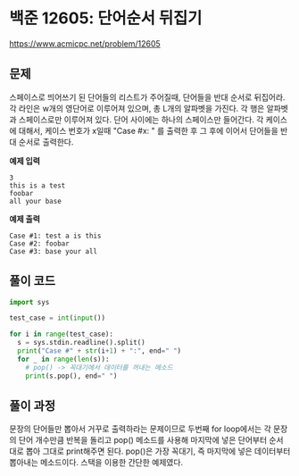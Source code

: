 # 백준 12605: 단어순서 뒤집기

https://www.acmicpc.net/problem/12605

## 문제

스페이스로 띄어쓰기 된 단어들의 리스트가 주어질때, 단어들을 반대 순서로 뒤집어라. 각 라인은 w개의 영단어로 이루어져 있으며, 총 L개의 알파벳을 가진다. 각 행은 알파벳과 스페이스로만 이루어져 있다. 단어 사이에는 하나의 스페이스만 들어간다. 각 케이스에 대해서, 케이스 번호가 x일때 "Case #x: " 를 출력한 후 그 후에 이어서 단어들을 반대 순서로 출력한다.

**예제 입력**

```
3
this is a test
foobar
all your base
```

**예제 출력**

```
Case #1: test a is this
Case #2: foobar
Case #3: base your all
```

## 풀이 코드

```python
import sys

test_case = int(input())

for i in range(test_case):
  s = sys.stdin.readline().split()
  print("Case #" + str(i+1) + ":", end=" ")
  for _ in range(len(s)):
    # pop() -> 꼭대기에서 데이터를 꺼내는 메소드
    print(s.pop(), end=" ")
```

## 풀이 과정

문장의 단어들만 뽑아서 거꾸로 출력하라는 문제이므로 두번째 for loop에서는 각 문장의 단어 개수만큼 반복을 돌리고 pop() 메소드를 사용해 마지막에 넣은 단어부터 순서대로 뽑아 그대로 print해주면 된다. pop()은 가장 꼭대기, 즉 마지막에 넣은 데이터부터 뽑아내는 메소드이다. 스택을 이용한 간단한 예제였다.
